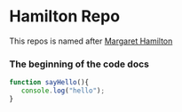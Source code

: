# Hamilton Repo
This repos is named after [Margaret Hamilton](https://en.wikipedia.org/wiki/Margaret_Hamilton_(scientist))

### The beginning of the code docs
```js
function sayHello(){
   console.log("hello");
}

```



